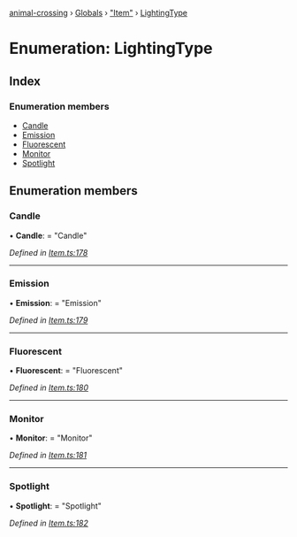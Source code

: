 [animal-crossing](../README.md) › [Globals](../globals.md) › ["Item"](../modules/_item_.md) › [LightingType](_item_.lightingtype.md)

# Enumeration: LightingType

## Index

### Enumeration members

* [Candle](_item_.lightingtype.md#candle)
* [Emission](_item_.lightingtype.md#emission)
* [Fluorescent](_item_.lightingtype.md#fluorescent)
* [Monitor](_item_.lightingtype.md#monitor)
* [Spotlight](_item_.lightingtype.md#spotlight)

## Enumeration members

###  Candle

• **Candle**: = "Candle"

*Defined in [Item.ts:178](https://github.com/Norviah/animal-crossing/blob/18dc317/module/types/Item.ts#L178)*

___

###  Emission

• **Emission**: = "Emission"

*Defined in [Item.ts:179](https://github.com/Norviah/animal-crossing/blob/18dc317/module/types/Item.ts#L179)*

___

###  Fluorescent

• **Fluorescent**: = "Fluorescent"

*Defined in [Item.ts:180](https://github.com/Norviah/animal-crossing/blob/18dc317/module/types/Item.ts#L180)*

___

###  Monitor

• **Monitor**: = "Monitor"

*Defined in [Item.ts:181](https://github.com/Norviah/animal-crossing/blob/18dc317/module/types/Item.ts#L181)*

___

###  Spotlight

• **Spotlight**: = "Spotlight"

*Defined in [Item.ts:182](https://github.com/Norviah/animal-crossing/blob/18dc317/module/types/Item.ts#L182)*
